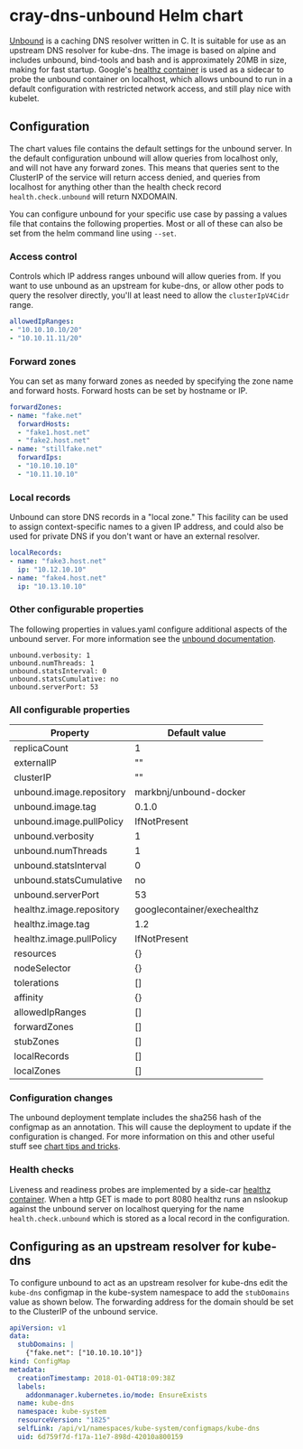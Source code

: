 # cray-dns-unbound Helm chart

[Unbound](http://www.unbound.net) is a caching DNS resolver written in C. It is suitable for use as an upstream DNS resolver for kube-dns. The image is based on alpine and includes unbound, bind-tools and bash and is approximately 20MB in size, making for fast startup. Google's [healthz container](https://hub.docker.com/r/googlecontainer/exechealthz/) is used as a sidecar to probe the unbound container on localhost, which allows unbound to run in a default configuration with restricted network access, and still play nice with kubelet.

## Configuration

The chart values file contains the default settings for the unbound server. In the default configuration unbound will allow queries from localhost only, and will not have any forward zones. This means that queries sent to the ClusterIP of the service will return access denied, and queries from localhost for anything other than the health check record `health.check.unbound` will return NXDOMAIN.

You can configure unbound for your specific use case by passing a values file that contains the following properties. Most or all of these can also be set from the helm command line using `--set`.

### Access control

Controls which IP address ranges unbound will allow queries from. If you want to use unbound as an upstream for kube-dns, or allow other pods to query the resolver directly, you'll at least need to allow the `clusterIpV4Cidr` range.

```yaml
allowedIpRanges:
- "10.10.10.10/20"
- "10.10.11.11/20"
```

### Forward zones

You can set as many forward zones as needed by specifying the zone name and forward hosts. Forward hosts can be set by hostname or IP.

```yaml
forwardZones:
- name: "fake.net"
  forwardHosts:
  - "fake1.host.net"
  - "fake2.host.net"
- name: "stillfake.net"
  forwardIps:
  - "10.10.10.10"
  - "10.11.10.10"
```

### Local records

Unbound can store DNS records in a "local zone." This facility can be used to assign context-specific names to a given IP address, and could also be used for private DNS if you don't want or have an external resolver.

```yaml
localRecords:
- name: "fake3.host.net"
  ip: "10.12.10.10"
- name: "fake4.host.net"
  ip: "10.13.10.10"
```

### Other configurable properties

The following properties in values.yaml configure additional aspects of the unbound server. For more information see the [unbound documentation](http://unbound.net/documentation/unbound.conf.html).

```
unbound.verbosity: 1
unbound.numThreads: 1
unbound.statsInterval: 0
unbound.statsCumulative: no
unbound.serverPort: 53
```

### All configurable properties

| Property                 | Default value               |
| ------------------------ | --------------------------- |
| replicaCount             | 1                           |
| externalIP               | ""                          |
| clusterIP                | ""                          |
| unbound.image.repository | markbnj/unbound-docker      |
| unbound.image.tag        | 0.1.0                       |
| unbound.image.pullPolicy | IfNotPresent                |
| unbound.verbosity        | 1                           |
| unbound.numThreads       | 1                           |
| unbound.statsInterval    | 0                           |
| unbound.statsCumulative  | no                          |
| unbound.serverPort       | 53                          |
| healthz.image.repository | googlecontainer/exechealthz |
| healthz.image.tag        | 1.2                         |
| healthz.image.pullPolicy | IfNotPresent                |
| resources                | {}                          |
| nodeSelector             | {}                          |
| tolerations              | []                          |
| affinity                 | {}                          |
| allowedIpRanges          | []                          |
| forwardZones             | []                          |
| stubZones                | []                          |
| localRecords             | []                          |
| localZones               | []                          |

### Configuration changes

The unbound deployment template includes the sha256 hash of the configmap as an annotation. This will cause the deployment to update if the configuration is changed. For more information on this and other useful stuff see [chart tips and tricks](https://helm.sh/docs/howto/charts_tips_and_tricks/).

### Health checks

Liveness and readiness probes are implemented by a side-car [healthz container](https://github.com/kubernetes/contrib/tree/master/exec-healthz). When a http GET is made to port 8080 healthz runs an nslookup against the unbound server on localhost querying for the name `health.check.unbound` which is stored as a local record in the configuration.

## Configuring as an upstream resolver for kube-dns

To configure unbound to act as an upstream resolver for kube-dns edit the `kube-dns` configmap in the kube-system namespace to add the `stubDomains` value as shown below. The forwarding address for the domain should be set to the ClusterIP of the unbound service.

```yaml
apiVersion: v1
data:
  stubDomains: |
    {"fake.net": ["10.10.10.10"]}
kind: ConfigMap
metadata:
  creationTimestamp: 2018-01-04T18:09:38Z
  labels:
    addonmanager.kubernetes.io/mode: EnsureExists
  name: kube-dns
  namespace: kube-system
  resourceVersion: "1825"
  selfLink: /api/v1/namespaces/kube-system/configmaps/kube-dns
  uid: 6d759f7d-f17a-11e7-898d-42010a800159
```
